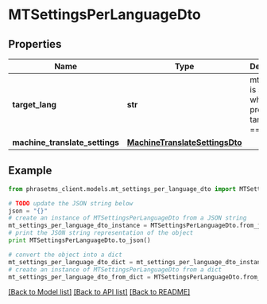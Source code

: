 # MTSettingsPerLanguageDto

## Properties

| Name                           | Type                                                              | Description                                                         | Notes      |
| ------------------------------ | ----------------------------------------------------------------- | ------------------------------------------------------------------- | ---------- |
| **target_lang**                | **str**                                                           | mtSettings is set for whole project if targetLang &#x3D;&#x3D; null | [optional] |
| **machine_translate_settings** | [**MachineTranslateSettingsDto**](MachineTranslateSettingsDto.md) |                                                                     | [optional] |

## Example

```python
from phrasetms_client.models.mt_settings_per_language_dto import MTSettingsPerLanguageDto

# TODO update the JSON string below
json = "{}"
# create an instance of MTSettingsPerLanguageDto from a JSON string
mt_settings_per_language_dto_instance = MTSettingsPerLanguageDto.from_json(json)
# print the JSON string representation of the object
print MTSettingsPerLanguageDto.to_json()

# convert the object into a dict
mt_settings_per_language_dto_dict = mt_settings_per_language_dto_instance.to_dict()
# create an instance of MTSettingsPerLanguageDto from a dict
mt_settings_per_language_dto_from_dict = MTSettingsPerLanguageDto.from_dict(mt_settings_per_language_dto_dict)
```

[[Back to Model list]](../README.md#documentation-for-models) [[Back to API list]](../README.md#documentation-for-api-endpoints) [[Back to README]](../README.md)
